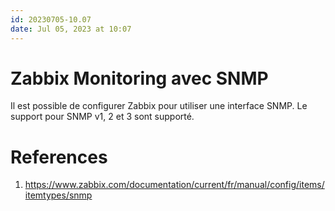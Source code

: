 ```yaml
---
id: 20230705-10.07
date: Jul 05, 2023 at 10:07
---
```


# Zabbix Monitoring avec SNMP

Il est possible de configurer Zabbix pour utiliser une interface SNMP. Le support pour SNMP v1, 2 et 3 sont supporté.

# References
1. https://www.zabbix.com/documentation/current/fr/manual/config/items/itemtypes/snmp